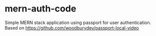 # mern-auth-code
 Simple MERN stack application using passport for user authentication. Based on https://github.com/woodburydev/passport-local-video
